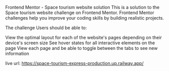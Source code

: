 Frontend Mentor - Space tourism website solution
This is a solution to the Space tourism website challenge on Frontend Mentor. Frontend Mentor challenges help you improve your coding skills by building realistic projects.

The challenge
Users should be able to:

View the optimal layout for each of the website's pages depending on their device's screen size
See hover states for all interactive elements on the page
View each page and be able to toggle between the tabs to see new information

live url: https://space-tourism-express-production.up.railway.app/
